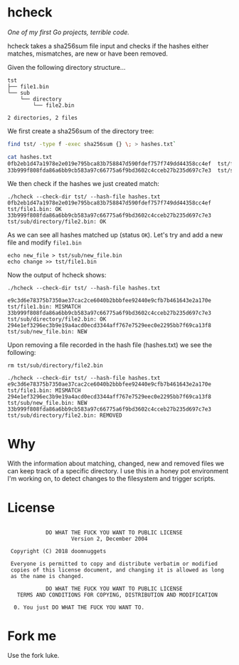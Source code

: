 # hcheck

*One of my first Go projects, terrible code.*

hcheck takes a sha256sum file input and checks if the hashes either matches,
mismatches, are new or have been removed.


Given the following directory structure...

```
tst
├── file1.bin
└── sub
    └── directory
        └── file2.bin

2 directories, 2 files
```

We first create a sha256sum of the directory tree:

```bash
find tst/ -type f -exec sha256sum {} \; > hashes.txt`

cat hashes.txt
0fb2eb1d47a1978e2e019e795bca83b758847d590fdef757f749dd44358cc4ef  tst/file1.bin
33b999f808fda86a6bb9cb583a97c66775a6f9bd3602c4cceb27b235d697c7e3  tst/sub/directory/file2.bin
```

We then check if the hashes we just created match:

```
./hcheck --check-dir tst/ --hash-file hashes.txt
0fb2eb1d47a1978e2e019e795bca83b758847d590fdef757f749dd44358cc4ef  tst/file1.bin: OK
33b999f808fda86a6bb9cb583a97c66775a6f9bd3602c4cceb27b235d697c7e3  tst/sub/directory/file2.bin: OK
```

As we can see all hashes matched up (status `OK`).
Let's try and add a new file and modify `file1.bin`

```
echo new_file > tst/sub/new_file.bin
echo change >> tst/file1.bin
```

Now the output of hcheck shows:

```
./hcheck --check-dir tst/ --hash-file hashes.txt

e9c3d6e78375b7350ae37cac2ce6040b2bbbfee92440e9cfb7b461643e2a170e  tst/file1.bin: MISMATCH
33b999f808fda86a6bb9cb583a97c66775a6f9bd3602c4cceb27b235d697c7e3  tst/sub/directory/file2.bin: OK
294e1ef3296ec3b9e19a4acd0ecd3344aff767e7529eec0e2295bb7f69ca13f8  tst/sub/new_file.bin: NEW
```

Upon removing a file recorded in the hash file (hashes.txt) we see the following:

```
rm tst/sub/directory/file2.bin

./hcheck --check-dir tst/ --hash-file hashes.txt
e9c3d6e78375b7350ae37cac2ce6040b2bbbfee92440e9cfb7b461643e2a170e  tst/file1.bin: MISMATCH
294e1ef3296ec3b9e19a4acd0ecd3344aff767e7529eec0e2295bb7f69ca13f8  tst/sub/new_file.bin: NEW
33b999f808fda86a6bb9cb583a97c66775a6f9bd3602c4cceb27b235d697c7e3  tst/sub/directory/file2.bin: REMOVED
```


# Why

With the information about matching, changed, new and removed files we can keep track of a specific directory.
I use this in a honey pot environment I'm working on, to detect changes to the filesystem and trigger scripts.


# License

```

            DO WHAT THE FUCK YOU WANT TO PUBLIC LICENSE
                    Version 2, December 2004

 Copyright (C) 2018 doomnuggets

 Everyone is permitted to copy and distribute verbatim or modified
 copies of this license document, and changing it is allowed as long
 as the name is changed.

            DO WHAT THE FUCK YOU WANT TO PUBLIC LICENSE
   TERMS AND CONDITIONS FOR COPYING, DISTRIBUTION AND MODIFICATION

  0. You just DO WHAT THE FUCK YOU WANT TO.

```


# Fork me

Use the fork luke.

